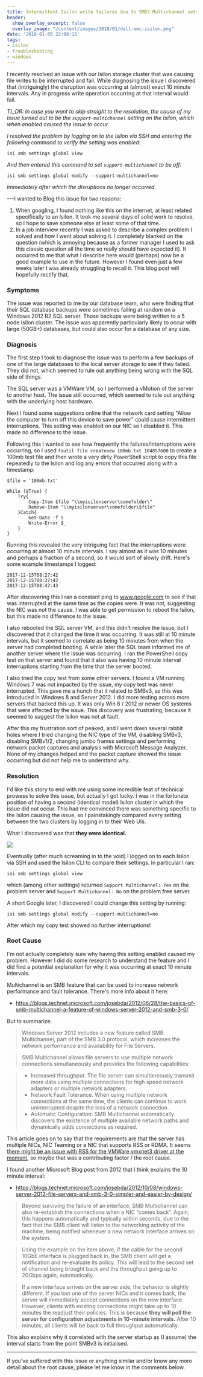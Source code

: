 ```yaml
---
title: Intermittent Isilon write failures due to SMB3 Multichannel setting
header:
  show_overlay_excerpt: false
  overlay_image: "/content/images/2018/01/dell-emc-isilon.png"
date: '2018-01-05 22:08:15'
tags:
- isilon
- troubleshooting
- windows
---
```

I recently resolved an issue with our Isilon storage cluster that was causing file writes to be interrupted and fail. While diagnosing the issue I discovered that (intriguingly) the disruption was occurring at (almost) exact 10 minute intervals. Any in progress write operation occurring at that interval would fail.

*TL;DR: In case you want to skip straight to the resolution, the cause of my issue turned out to be the `support-multichannel` setting on the Isilon, which when enabled caused the issue to occur.*

*I resolved the problem by logging on to the Isilon via SSH and entering the following command to verify the setting was enabled:*

```
isi smb settings global view
```

*And then entered this command to set `support-multichannel` to be off:*

```
isi smb settings global modify --support-multichannel=no
```
*Immediately after which the disruptions no longer occurred.*

---I wanted to Blog this issue for two reasons:

1. When googling, I found nothing like this on the internet, at least related specifically to an Isilon. It took me several days of solid work to resolve, so I hope to save someone else at least some of that time.
2. In a job interview recently I was asked to describe a complex problem I solved and how I went about solving it. I completely blanked on the question (which is annoying because as a former manager I used to ask this classic question all the time so really should have expected it). It occurred to me that what I describe here would (perhaps) now be a good example to use in the future. However I found even just a few weeks later I was already struggling to recall it. This blog post will hopefully rectify that.

### Symptoms

The issue was reported to me by our database team, who were finding that their SQL database backups were sometimes failing at random on a Windows 2012 R2 SQL server. Those backups were being written to a 5 node Isilon cluster. The issue was apparently particularly likely to occur with large (50GB+) databases, but could also occur for a database of any size.

### Diagnosis

The first step I took to diagnose the issue was to perform a few backups of one of the large databases to the local server storage to see if they failed. They did not, which seemed to rule out anything being wrong with the SQL side of things.

The SQL server was a VMWare VM, so I performed a vMotion of the server to another host. The issue still occurred, which seemed to rule out anything with the underlying host hardware.

Next I found some suggestions online that the network card setting "Allow the computer to turn off this device to save power" could cause intermittent interruptions. This setting was enabled on our NIC so I disabled it. This made no difference to the issue.

Following this I wanted to see how frequently the failures/interruptions were occurring, so I used `fsutil file createnew 100mb.txt 104857600` to create a 100mb test file and then wrote a very dirty PowerShell script to copy this file repeatedly to the Isilon and log any errors that occurred along with a timestamp:

```
$file = '100mb.txt'
 
While ($True) {
    Try{
        Copy-Item $file "\\myisilonserver\somefolder\"
        Remove-Item "\\myisilonserver\somefolder\$file"
    }Catch{
        Get-Date -f s
        Write-Error $_
    }
}
```
Running this revealed the very intriguing fact that the interruptions were occurring at almost 10 minute intervals. I say almost as it was 10 minutes and perhaps a fraction of a second, so it would sort of slowly drift. Here's some example timestamps I logged:

```
2017-12-15T08:27:42
2017-12-15T08:37:42
2017-12-15T08:47:43
```

After discovering this I ran a constant ping to www.google.com to see if that was interrupted at the same time as the copies were. It was not, suggesting the NIC was not the cause. I was able to get permission to reboot the Isilon, but this made no difference to the issue. 

I also rebooted the SQL server VM, and this didn't resolve the issue, but I discovered that it changed the time it was occurring. It was still at 10 minute intervals, but it seemed to correlate as being 10 minutes from when the server had completed booting. A while later the SQL team informed me of another server where the issue was occurring. I ran the PowerShell copy test on that server and found that it also was having 10 minute interval interruptions starting from the time that the server booted. 

I also tried the copy test from some other servers. I found a VM running Windows 7 was not impacted by the issue, my copy test was never interrupted. This gave me a hunch that it related to SMBv3, as this was introduced in Windows 8 and Server 2012. I did more testing across more servers that backed this up. It was only Win 8 / 2012 or newer OS systems that were affected by the issue. This discovery was frustrating, because it seemed to suggest the Isilon was not at fault.

After this my frustration sort of peaked, and I went down several rabbit holes where I tried changing the NIC type of the VM, disabling SMBv3, disabling SMBv1/2, changing jumbo frames settings and performing network packet captures and analysis with Microsoft Message Analyzer. None of my changes helped and the packet capture showed the issue occurring but did not help me to understand why.

### Resolution
I'd like this story to end with me using some incredible feat of technical prowess to solve this issue, but actually I got lucky. I was in the fortunate position of having a second (identical model) Isilon cluster in which the issue did not occur. This had me convinced there was something specific to the Isilon causing the issue, so I painstakingly compared every setting between the two clusters by logging in to their Web UIs.

What I discovered was that **they were identical.**

![](/content/images/2018/01/dafuq.jpg)

Eventually (after much screaming in to the void) I logged on to each Isilon via SSH and used the Isilon CLI to compare their settings. In particular I ran:

```
isi smb settings global view
```
which (among other settings) returned `Support Multichannel: Yes` on the problem server and `Support Multichannel: No` on the problem free server.

A short Google later, I discovered I could change this setting by running:
```
isi smb settings global modify --support-multichannel=no
```
After which my copy test showed no further interruptions!

### Root Cause

I'm not actually completely sure why having this setting enabled caused my problem. However I did do some research to understand the feature and I did find a potential explanation for why it was occurring at exact 10 minute intervals.

Multichannel is an SMB feature that can be used to increase network performance and fault tolerance. There's more info about it here: 

- https://blogs.technet.microsoft.com/josebda/2012/06/28/the-basics-of-smb-multichannel-a-feature-of-windows-server-2012-and-smb-3-0/

But to summarize:

> Windows Server 2012 includes a new feature called SMB Multichannel, part of the SMB 3.0 protocol, which increases the network performance and availability for File Servers.

> SMB Multichannel allows file servers to use multiple network connections simultaneously and provides the following capabilities:

> - Increased throughput. The file server can simultaneously transmit more data using multiple connections for high speed network adapters or multiple network adapters.
> - Network Fault Tolerance. When using multiple network connections at the same time, the clients can continue to work uninterrupted despite the loss of a network connection.
> - Automatic Configuration: SMB Multichannel automatically discovers the existence of multiple available network paths and dynamically adds connections as required.

This article goes on to say that the requirements are that the server has multiple NICs, NIC Teaming or a NIC that supports RSS or RDMA. It seems [there might be an issue with RSS for the VMWare vmxnet3 driver at the moment](https://communities.vmware.com/thread/545782), so maybe that was a contributing factor / the root cause.

I found another Microsoft Blog post from 2012 that I think explains the 10 minute interval:

- https://blogs.technet.microsoft.com/josebda/2012/10/08/windows-server-2012-file-servers-and-smb-3-0-simpler-and-easier-by-design/

> Beyond surviving the failure of an interface, SMB Multichannel can also re-establish the connections when a NIC “comes back”. Again, this happens automatically and typically within seconds, due to the fact that the SMB client will listen to the networking activity of the machine, being notified whenever a new network interface arrives on the system.

> Using the example on the item above, if the cable for the second 10GbE interface is plugged back in, the SMB client will get a notification and re-evaluate its policy. This will lead to the second set of channel being brought back and the throughput going up to 20Gbps again, automatically.

> If a new interface arrives on the server side, the behavior is slightly different. If you lost one of the server NICs and it comes back, the server will immediately accept connections on the new interface. However, clients with existing connections might take up to 10 minutes the readjust their policies. This is because **they will poll the server for configuration adjustments in 10-minute intervals.** After 10 minutes, all clients will be back to full throughput automatically.

This also explains why it correlated with the server startup as (I assume) the interval starts from the point SMBv3 is initialised.

---
If you've suffered with this issue or anything similar and/or know any more detail about the root cause, please let me know in the comments below.
